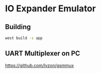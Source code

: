 # IO Expander Emulator

## Building

```bash
west build -s app
```

## UART Multiplexer on PC

https://github.com/lvzon/gsmmux